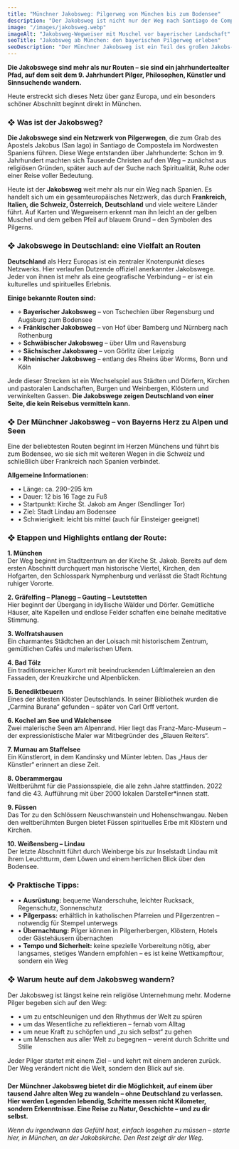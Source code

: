 ```yaml
---
title: "Münchner Jakobsweg: Pilgerweg von München bis zum Bodensee"
description: "Der Jakobsweg ist nicht nur der Weg nach Santiago de Compostela, sondern auch eine faszinierende Route durch Süddeutschland. Erfahre, wie du direkt aus dem Zentrum Münchens deine Pilgerreise starten kannst."
image: "/images/jakobsweg.webp"
imageAlt: "Jakobsweg-Wegweiser mit Muschel vor bayerischer Landschaft"
seoTitle: "Jakobsweg ab München: den bayerischen Pilgerweg erleben"
seoDescription: "Der Münchner Jakobsweg ist ein Teil des großen Jakobs-Pilgernetzwerks. Beginne deine Reise in München und entdecke Geschichte, Natur und spirituelle Kraft entlang der Route."
---
```


**Die Jakobswege sind mehr als nur Routen – sie sind ein jahrhundertealter Pfad, auf dem seit dem 9. Jahrhundert Pilger, Philosophen, Künstler und Sinnsuchende wandern.**

Heute erstreckt sich dieses Netz über ganz Europa, und ein besonders schöner Abschnitt beginnt direkt in München.

### ❖ Was ist der Jakobsweg?

**Die Jakobswege sind ein Netzwerk von Pilgerwegen**, die zum Grab des Apostels Jakobus (San Iago) in Santiago de Compostela im Nordwesten Spaniens führen. Diese Wege entstanden über Jahrhunderte: Schon im 9. Jahrhundert machten sich Tausende Christen auf den Weg – zunächst aus religiösen Gründen, später auch auf der Suche nach Spiritualität, Ruhe oder einer Reise voller Bedeutung.

Heute ist der **Jakobsweg** weit mehr als nur ein Weg nach Spanien. Es handelt sich um ein gesamteuropäisches Netzwerk, das durch **Frankreich, Italien, die Schweiz, Österreich, Deutschland** und viele weitere Länder führt. Auf Karten und Wegweisern erkennt man ihn leicht an der gelben Muschel und dem gelben Pfeil auf blauem Grund – den Symbolen des Pilgerns.

### ❖ Jakobswege in Deutschland: eine Vielfalt an Routen

**Deutschland** als Herz Europas ist ein zentraler Knotenpunkt dieses Netzwerks. Hier verlaufen Dutzende offiziell anerkannter Jakobswege. Jeder von ihnen ist mehr als eine geografische Verbindung – er ist ein kulturelles und spirituelles Erlebnis.

**Einige bekannte Routen sind:**

- ⌖ **Bayerischer Jakobsweg** – von Tschechien über Regensburg und Augsburg zum Bodensee  
- ⌖ **Fränkischer Jakobsweg** – von Hof über Bamberg und Nürnberg nach Rothenburg  
- ⌖ **Schwäbischer Jakobsweg** – über Ulm und Ravensburg  
- ⌖ **Sächsischer Jakobsweg** – von Görlitz über Leipzig  
- ⌖ **Rheinischer Jakobsweg** – entlang des Rheins über Worms, Bonn und Köln  

Jede dieser Strecken ist ein Wechselspiel aus Städten und Dörfern, Kirchen und pastoralen Landschaften, Burgen und Weinbergen, Klöstern und verwinkelten Gassen. **Die Jakobswege zeigen Deutschland von einer Seite, die kein Reisebus vermitteln kann.**

### ❖ Der Münchner Jakobsweg – von Bayerns Herz zu Alpen und Seen

Eine der beliebtesten Routen beginnt im Herzen Münchens und führt bis zum Bodensee, wo sie sich mit weiteren Wegen in die Schweiz und schließlich über Frankreich nach Spanien verbindet.

**Allgemeine Informationen:**

- • Länge: ca. 290–295 km  
- • Dauer: 12 bis 16 Tage zu Fuß  
- • Startpunkt: Kirche St. Jakob am Anger (Sendlinger Tor)  
- • Ziel: Stadt Lindau am Bodensee  
- • Schwierigkeit: leicht bis mittel (auch für Einsteiger geeignet)  

### ❖ Etappen und Highlights entlang der Route:

**1. München**  
Der Weg beginnt im Stadtzentrum an der Kirche St. Jakob. Bereits auf dem ersten Abschnitt durchquert man historische Viertel, Kirchen, den Hofgarten, den Schlosspark Nymphenburg und verlässt die Stadt Richtung ruhiger Vororte.

**2. Gräfelfing – Planegg – Gauting – Leutstetten**  
Hier beginnt der Übergang in idyllische Wälder und Dörfer. Gemütliche Häuser, alte Kapellen und endlose Felder schaffen eine beinahe meditative Stimmung.

**3. Wolfratshausen**  
Ein charmantes Städtchen an der Loisach mit historischem Zentrum, gemütlichen Cafés und malerischen Ufern.

**4. Bad Tölz**  
Ein traditionsreicher Kurort mit beeindruckenden Lüftlmalereien an den Fassaden, der Kreuzkirche und Alpenblicken.

**5. Benediktbeuern**  
Eines der ältesten Klöster Deutschlands. In seiner Bibliothek wurden die „Carmina Burana“ gefunden – später von Carl Orff vertont.

**6. Kochel am See und Walchensee**  
Zwei malerische Seen am Alpenrand. Hier liegt das Franz-Marc-Museum – der expressionistische Maler war Mitbegründer des „Blauen Reiters“.

**7. Murnau am Staffelsee**  
Ein Künstlerort, in dem Kandinsky und Münter lebten. Das „Haus der Künstler“ erinnert an diese Zeit.

**8. Oberammergau**  
Weltberühmt für die Passionsspiele, die alle zehn Jahre stattfinden. 2022 fand die 43. Aufführung mit über 2000 lokalen Darsteller*innen statt.

**9. Füssen**  
Das Tor zu den Schlössern Neuschwanstein und Hohenschwangau. Neben den weltberühmten Burgen bietet Füssen spirituelles Erbe mit Klöstern und Kirchen.

**10. Weißensberg – Lindau**  
Der letzte Abschnitt führt durch Weinberge bis zur Inselstadt Lindau mit ihrem Leuchtturm, dem Löwen und einem herrlichen Blick über den Bodensee.

### ❖ Praktische Tipps:

- • **Ausrüstung:** bequeme Wanderschuhe, leichter Rucksack, Regenschutz, Sonnenschutz  
- • **Pilgerpass:** erhältlich in katholischen Pfarreien und Pilgerzentren – notwendig für Stempel unterwegs  
- • **Übernachtung:** Pilger können in Pilgerherbergen, Klöstern, Hotels oder Gästehäusern übernachten  
- • **Tempo und Sicherheit:** keine spezielle Vorbereitung nötig, aber langsames, stetiges Wandern empfohlen – es ist keine Wettkampftour, sondern ein Weg  

### ❖ Warum heute auf dem Jakobsweg wandern?

Der Jakobsweg ist längst keine rein religiöse Unternehmung mehr. Moderne Pilger begeben sich auf den Weg:

- • um zu entschleunigen und den Rhythmus der Welt zu spüren  
- • um das Wesentliche zu reflektieren – fernab vom Alltag  
- • um neue Kraft zu schöpfen und „zu sich selbst“ zu gehen  
- • um Menschen aus aller Welt zu begegnen – vereint durch Schritte und Stille  

Jeder Pilger startet mit einem Ziel – und kehrt mit einem anderen zurück. Der Weg verändert nicht die Welt, sondern den Blick auf sie.

###

**Der Münchner Jakobsweg bietet dir die Möglichkeit, auf einem über tausend Jahre alten Weg zu wandeln – ohne Deutschland zu verlassen. Hier werden Legenden lebendig, Schritte messen nicht Kilometer, sondern Erkenntnisse. Eine Reise zu Natur, Geschichte – und zu dir selbst.**

_Wenn du irgendwann das Gefühl hast, einfach losgehen zu müssen – starte hier, in München, an der Jakobskirche. Den Rest zeigt dir der Weg._
